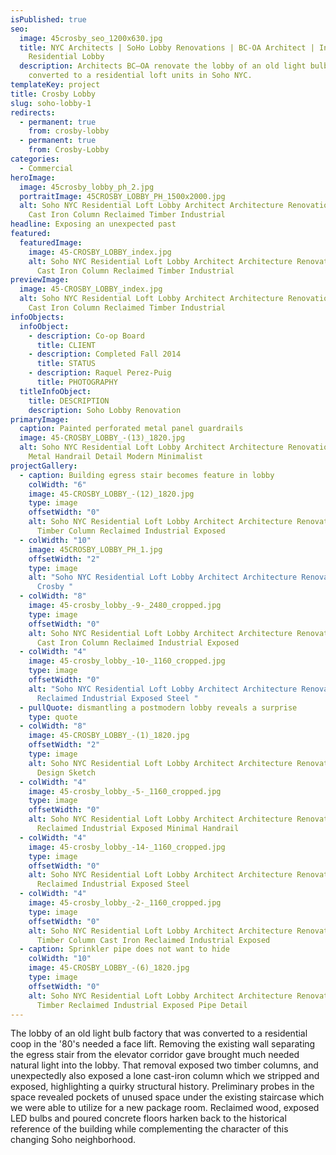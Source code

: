 ```yaml
---
isPublished: true
seo:
  image: 45crosby_seo_1200x630.jpg
  title: NYC Architects | SoHo Lobby Renovations | BC-OA Architect | Industrial
    Residential Lobby
  description: Architects BC—OA renovate the lobby of an old light bulb factory
    converted to a residential loft units in Soho NYC.
templateKey: project
title: Crosby Lobby
slug: soho-lobby-1
redirects:
  - permanent: true
    from: crosby-lobby
  - permanent: true
    from: Crosby-Lobby
categories:
  - Commercial
heroImage:
  image: 45crosby_lobby_ph_2.jpg
  portraitImage: 45CROSBY_LOBBY_PH_1500x2000.jpg
  alt: Soho NYC Residential Loft Lobby Architect Architecture Renovation Renovate
    Cast Iron Column Reclaimed Timber Industrial
headline: Exposing an unexpected past
featured:
  featuredImage:
    image: 45-CROSBY_LOBBY_index.jpg
    alt: Soho NYC Residential Loft Lobby Architect Architecture Renovation Renovate
      Cast Iron Column Reclaimed Timber Industrial
previewImage:
  image: 45-CROSBY_LOBBY_index.jpg
  alt: Soho NYC Residential Loft Lobby Architect Architecture Renovation Renovate
    Cast Iron Column Reclaimed Timber Industrial
infoObjects:
  infoObject:
    - description: Co-op Board
      title: CLIENT
    - description: Completed Fall 2014
      title: STATUS
    - description: Raquel Perez-Puig
      title: PHOTOGRAPHY
  titleInfoObject:
    title: DESCRIPTION
    description: Soho Lobby Renovation
primaryImage:
  caption: Painted perforated metal panel guardrails
  image: 45-CROSBY_LOBBY_-(13)_1820.jpg
  alt: Soho NYC Residential Loft Lobby Architect Architecture Renovation Renovate
    Metal Handrail Detail Modern Minimalist
projectGallery:
  - caption: Building egress stair becomes feature in lobby
    colWidth: "6"
    image: 45-CROSBY_LOBBY_-(12)_1820.jpg
    type: image
    offsetWidth: "0"
    alt: Soho NYC Residential Loft Lobby Architect Architecture Renovation Renovate
      Timber Column Reclaimed Industrial Exposed
  - colWidth: "10"
    image: 45CROSBY_LOBBY_PH_1.jpg
    offsetWidth: "2"
    type: image
    alt: "Soho NYC Residential Loft Lobby Architect Architecture Renovation Renovate
      Crosby "
  - colWidth: "8"
    image: 45-crosby_lobby_-9-_2480_cropped.jpg
    type: image
    offsetWidth: "0"
    alt: Soho NYC Residential Loft Lobby Architect Architecture Renovation Renovate
      Cast Iron Column Reclaimed Industrial Exposed
  - colWidth: "4"
    image: 45-crosby_lobby_-10-_1160_cropped.jpg
    type: image
    offsetWidth: "0"
    alt: "Soho NYC Residential Loft Lobby Architect Architecture Renovation Renovate
      Reclaimed Industrial Exposed Steel "
  - pullQuote: dismantling a postmodern lobby reveals a surprise
    type: quote
  - colWidth: "8"
    image: 45-CROSBY_LOBBY_-(1)_1820.jpg
    offsetWidth: "2"
    type: image
    alt: Soho NYC Residential Loft Lobby Architect Architecture Renovation Renovate
      Design Sketch
  - colWidth: "4"
    image: 45-crosby_lobby_-5-_1160_cropped.jpg
    type: image
    offsetWidth: "0"
    alt: Soho NYC Residential Loft Lobby Architect Architecture Renovation Renovate
      Reclaimed Industrial Exposed Minimal Handrail
  - colWidth: "4"
    image: 45-crosby_lobby_-14-_1160_cropped.jpg
    type: image
    offsetWidth: "0"
    alt: Soho NYC Residential Loft Lobby Architect Architecture Renovation Renovate
      Reclaimed Industrial Exposed Steel
  - colWidth: "4"
    image: 45-crosby_lobby_-2-_1160_cropped.jpg
    type: image
    offsetWidth: "0"
    alt: Soho NYC Residential Loft Lobby Architect Architecture Renovation Renovate
      Timber Column Cast Iron Reclaimed Industrial Exposed
  - caption: Sprinkler pipe does not want to hide
    colWidth: "10"
    image: 45-CROSBY_LOBBY_-(6)_1820.jpg
    type: image
    offsetWidth: "0"
    alt: Soho NYC Residential Loft Lobby Architect Architecture Renovation Renovate
      Timber Reclaimed Industrial Exposed Pipe Detail
---
```


The lobby of an old light bulb factory that was converted to a residential coop in the '80's needed a face lift. Removing the existing wall separating the egress stair from the elevator corridor gave brought much needed natural light into the lobby. That removal exposed two timber columns, and unexpectedly also exposed a lone cast-iron column which we stripped and exposed, highlighting a quirky structural history. Preliminary probes in the space revealed pockets of unused space under the existing staircase which we were able to utilize for a new package room. Reclaimed wood, exposed LED bulbs and poured concrete floors harken back to the historical reference of the building while complementing the character of this changing Soho neighborhood.
